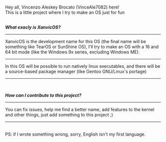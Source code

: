 Hey all, Vincenzo Aleskey Brocato (VinceAle7082) here! <br>
This is a little project where I try to make an OS just for fun <br>
<br>

***What exacly is XanvicOS?***
<hr>
XanvicOS is the development name for this OS (the final name will be something like TearOS or SunShine OS), I'll try to make an OS with a 16 and 64 bit mode (like the Windows 9x series, excluding Windows ME). <hr>
In this OS will be possible to run natively linux executables, and there will be a source-based package manager (like Gentoo GNU/Linux's portage) <hr>
<br>

***How can I contribute to this project?***
<hr>
You can fix issues, help me find a better name, add features to the kernel and other things, just add something to this project ;)
<br>
<hr>
<br>
PS: if I wrote something wrong, sorry, English isn't my first language. 
